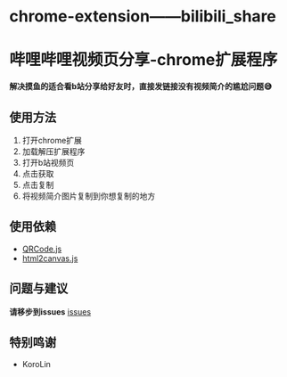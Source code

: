 # chrome-extension——bilibili_share 
# 哔哩哔哩视频页分享-chrome扩展程序
**解决摸鱼的适合看b站分享给好友时，直接发链接没有视频简介的尴尬问题😅**

## 使用方法
1. 打开chrome扩展
2. 加载解压扩展程序
3. 打开b站视频页
4. 点击获取
5. 点击复制
6. 将视频简介图片复制到你想复制的地方


## 使用依赖
* [QRCode.js](https://github.com/davidshimjs/qrcodejs)
* [html2canvas.js](http://html2canvas.hertzen.com/)

## 问题与建议
**请移步到issues**
[issues](https://github.com/Reregi/bilibili_share/issues)

## 特别鸣谢
* KoroLin
